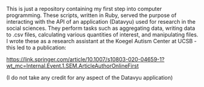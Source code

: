 This is just a repository containing my first step into computer programming. These scripts, written in Ruby, served the purpose of interacting with the API of an application (Datavyu) used for research in the social sciences.
They perform tasks such as aggregating data, writing data to .csv files, calculating various quantities of interest, and manipulating files.
I wrote these as a research assistant at the Koegel Autism Center at UCSB - this led to a publication:

https://link.springer.com/article/10.1007/s10803-020-04659-1?wt_mc=Internal.Event.1.SEM.ArticleAuthorOnlineFirst

(I do not take any credit for any aspect of the Datavyu application)
